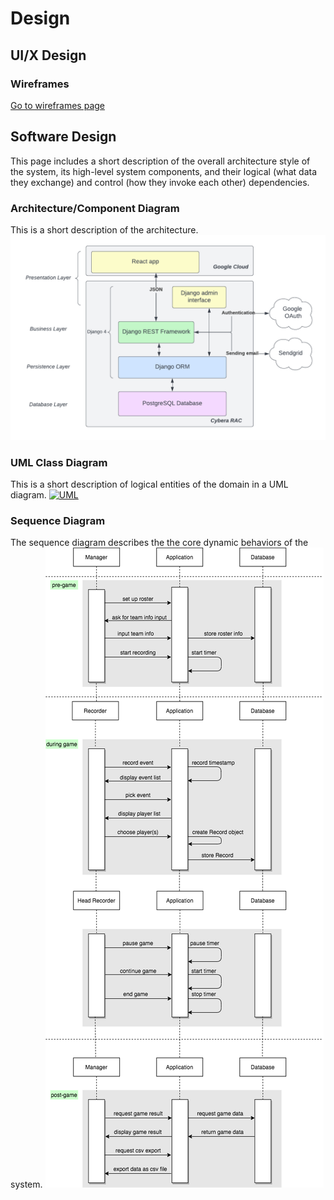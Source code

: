 # Design
## UI/X Design
### Wireframes
[Go to wireframes page](wireframes)

## Software Design
This page includes a short description of the overall architecture style of the system, its high-level system components, and their logical (what data they exchange) and control (how they invoke each other) dependencies.

### Architecture/Component Diagram
This is a short description of the architecture.
[![Architecture](https://raw.githubusercontent.com/UAlberta-CMPUT401/example-documentation/master/docs/images/architecture.png)](https://raw.githubusercontent.com/UAlberta-CMPUT401/example-documentation/master/docs/images/architecture.png)

### UML Class Diagram
This is a short description of logical entities of the domain in a UML diagram.
[![UML](https://raw.githubusercontent.com/UAlberta-CMPUT401/example-documentation/master/docs/images/UML.png)](https://raw.githubusercontent.com/UAlberta-CMPUT401/example-documentation/master/docs/images/UML.png)

### Sequence Diagram
The sequence diagram describes the the core dynamic behaviors of the system.
[![Sequence](../../images/sequence.png)](../../files/sequence.pdf)
